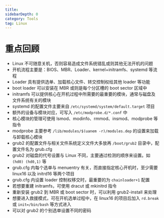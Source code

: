 ```yaml
---
title: 
sidebarDepth: 0 
category: Tools 
tag: Linux
---
```

# 重点回顾

- Linux 不可随意关机，否则容易造成文件系统错乱或则其他无法开机的问题
- 开机流程主要是：BIOS、MBR、Loader、kernel+initramfs、systemd 等流程
- Loader 具有提供选单、加载核心文件、转交控制权给其他 loader 等功能
- boot loader 可以安装在 MBR 或则是每个分区槽的 boot sector 区域中
- initramfs 可以提供核心在开机过程中所需要的最重要的模块，通常与磁盘及文件系统有关的模块
- systemd 的配置文件主要来自  `/etc/systemd/system/default.target` 项目
- 额外的设备与模块对应，可写入 `/etc/modprobe.d/*.conf` 中
- 核心模块的管理可使用 lsmod、modinfo、rmmod、insmod、modprobe 等指令
- modprobe 主要参考 `/lib/modules/$(uanem -r)/modules.dep` 的设置来加载与卸载核心模块
- grub2 的配置文件与相关文件系统定义文件大多放再 `/boot/grub2` 目录中，配置文件名为 grub.cfg
- grub2 对磁盘的代号设置与 Linux 不同，主要通过检测的顺序来设置。如 `(hd0) (hd0,1)` 等
- grub.cfg 内每个选单与 menuentry 有关，而直接指定核心开机时，至少需要 linux16 以及 initrd16 等两个项目
- grub.cfg 内设置 loader 控制权移交时，最重要的为 `chainloader+1` 配置
- 若想要重建 initramfs，可使用 dracut 或 mkinitrd 指令
- 重新安装 grub2 到 MBR 或 boot sector 时，可以利用 grub2-install 来处理
- 想要进入救援模式，可在开机选单过程中，在 linux16 的项目后加入 `rd.break` 或 `init=/bin/bash` 等方式进入
- 可以对 grub2 的个别选单设置不同的密码